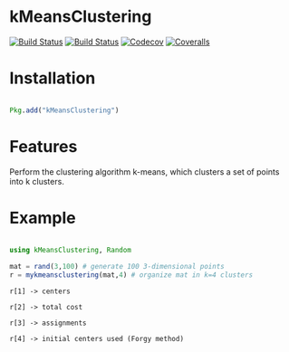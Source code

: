# kMeansClustering

[![Build Status](https://travis-ci.com/PHamacher/kMeansClustering.jl.svg?branch=master)](https://travis-ci.com/PHamacher/kMeansClustering.jl)
[![Build Status](https://ci.appveyor.com/api/projects/status/github/PHamacher/kMeansClustering.jl?svg=true)](https://ci.appveyor.com/project/PHamacher/kMeansClustering-jl)
[![Codecov](https://codecov.io/gh/PHamacher/kMeansClustering.jl/branch/master/graph/badge.svg)](https://codecov.io/gh/PHamacher/kMeansClustering.jl)
[![Coveralls](https://coveralls.io/repos/github/PHamacher/kMeansClustering.jl/badge.svg?branch=master)](https://coveralls.io/github/PHamacher/kMeansClustering.jl?branch=master)

# Installation
```julia

Pkg.add("kMeansClustering")
```  
# Features
Perform the clustering algorithm k-means, which clusters a set of points into k clusters.

# Example
```julia

using kMeansClustering, Random
  
mat = rand(3,100) # generate 100 3-dimensional points
r = mykmeansclustering(mat,4) # organize mat in k=4 clusters
```
    r[1] -> centers
  
    r[2] -> total cost
  
    r[3] -> assignments
  
    r[4] -> initial centers used (Forgy method)
